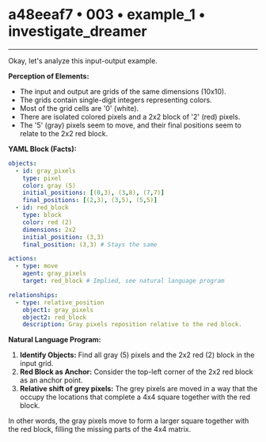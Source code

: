# a48eeaf7 • 003 • example_1 • investigate_dreamer

---
Okay, let's analyze this input-output example.

**Perception of Elements:**

*   The input and output are grids of the same dimensions (10x10).
*   The grids contain single-digit integers representing colors.
*   Most of the grid cells are '0' (white).
*   There are isolated colored pixels and a 2x2 block of '2' (red) pixels.
*   The '5' (gray) pixels seem to move, and their final positions seem to relate to the 2x2 red block.

**YAML Block (Facts):**



```yaml
objects:
  - id: gray_pixels
    type: pixel
    color: gray (5)
    initial_positions: [(0,3), (3,8), (7,7)]
    final_positions: [(2,3), (3,5), (5,5)]
  - id: red_block
    type: block
    color: red (2)
    dimensions: 2x2
    initial_position: (3,3)
    final_position: (3,3) # Stays the same

actions:
  - type: move
    agent: gray_pixels
    target: red_block # Implied, see natural language program

relationships:
  - type: relative_position
    object1: gray_pixels
    object2: red_block
    description: Gray pixels reposition relative to the red block.
```



**Natural Language Program:**

1.  **Identify Objects:** Find all gray (5) pixels and the 2x2 red (2) block in the input grid.
2.  **Red Block as Anchor:** Consider the top-left corner of the 2x2 red block as an anchor point.
3. **Relative shift of grey pixels:**
    The grey pixels are moved in a way that the occupy the locations that complete a 4x4 square together with the red block.

In other words, the gray pixels move to form a larger square together with the red block, filling the missing parts of the 4x4 matrix.

